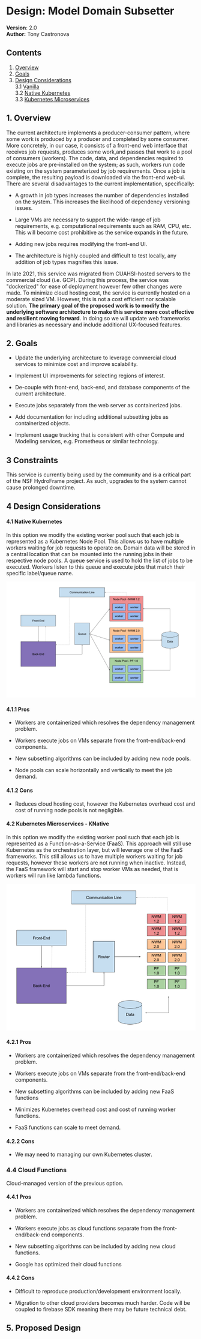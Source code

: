 # Design: Model Domain Subsetter

**Version**: 2.0  
**Author:** Tony Castronova  

## Contents

1. [Overview](#1.-overview)  
2. [Goals](#1.2-goals)  
3. [Design Considerations](#3.3.-design-considerations)  
3.1 [Vanilla](#3.1-vanilla)  
3.2 [Native Kubernetes](#3.2-native-kubernetes)  
3.3 [Kubernetes Microservices](#3.3-kubernetes-microservices-knative)  
<!--
4. [Proposed Design](#4.-proposed-design)  
4.1 [Features](#4.1-features)  
4.2 [Constraints](#4.2-constraints)  
4.4 [Technical Approach](#4.4-technical-details)  
4.4.1 [Front-End](#4.4.1-front-end)  
4.4.2 [Back-End](#4.4.2-back-end)  
4.4.3 [Communication Line](#4.4.3-communication-line)  
4.4.4 [Queue](#4.4.4-queue)  
4.4.5 [Workers](#4.4.5-workers)  
-->

## 1. Overview

The current architecture implements  a producer-consumer pattern, where some work is produced by a producer and completed by some consumer. More concretely, in our case, it consists of a front-end web interface that receives job requests, produces some work,and passes that work  to a pool of consumers (workers). The code, data, and dependencies required to execute  jobs are pre-installed on the system; as such, workers run code existing on the system parameterized by job requirements. Once a job is complete, the resulting payload is downloaded via the front-end web-ui. There are several disadvantages to the current implementation, specifically:

- A growth in job types increases the number of dependencies installed on the system. This increases the likelihood of dependency versioning issues.

- Large VMs are necessary to support the wide-range of job requirements, e.g. computational requirements such as RAM, CPU, etc. This will become cost prohibitive as the service expands in the future.

- Adding new jobs requires modifying the front-end UI.

- The architecture is highly coupled and difficult to test locally, any addition of job types magnifies this issue.

In late 2021, this service was migrated from CUAHSI-hosted servers to the commercial cloud (i.e. GCP). During this process, the service was "dockerized" for ease of deployment however few other changes were made. To minimize cloud hosting cost, the service is currently hosted on a moderate sized VM. However, this is not a cost efficient nor scalable solution. **The primary goal of the proposed work is to modify the underlying software architecture to make this service more cost effective and resilient moving forward**. In doing so we will update web frameworks and libraries as necessary and include additional UX-focused features. 

## 2. Goals

- Update the underlying architecture to leverage commercial cloud services to minimize cost and improve scalability.

- Implement UI improvements for selecting regions of interest.

- De-couple with front-end, back-end, and database components of the current architecture.

- Execute jobs separately from the web server as containerized jobs.

- Add documentation for including additional subsetting jobs as containerized objects.

- Implement usage tracking that is consistent with other Compute and Modeling services, e.g. Prometheus or similar technology.

## 3 Constraints

This service is currently being used by the community and is a critical part of the NSF HydroFrame project. As such, upgrades to the system cannot cause prolonged downtime.


## 4 Design Considerations


#### 4.1 Native Kubernetes

In this option we modify the existing worker pool such that each job is represented as a Kubernetes Node Pool. This allows us to have multiple workers waiting for job requests to operate on. Domain data will be stored in a central location that can be mounted into the running jobs in their respective node pools. A queue service is used to hold the list of jobs to be executed. Workers listen to this queue and execute jobs that match their specific label/queue name.

![native kubernetes](./img/design-native-kubernetes.png)

#### 4.1.1 Pros

- Workers are containerized which resolves the dependency management problem.

- Workers execute jobs on VMs separate from the front-end/back-end components.

- New subsetting algorithms can be included by adding new node pools.

- Node pools can scale horizontally and vertically to meet the job demand.

#### 4.1.2 Cons

- Reduces cloud hosting cost, however the Kubernetes overhead cost and cost of running node pools is not negligible.


#### 4.2 Kubernetes Microservices - KNative

In this option we modify the existing worker pool such that each job is represented as a Function-as-a-Service (FaaS). This approach will still use Kubernetes as the orchestration layer, but will leverage one of the FaaS frameworks. This still allows us to have multiple workers waiting for job requests, however these workers are not running when inactive. Instead, the FaaS framework will start and stop worker VMs as needed, that is workers will run like lambda functions.

![micro kubernetes](./img/design-micro-kubernetes.png)

#### 4.2.1 Pros

- Workers are containerized which resolves the dependency management problem.

- Workers execute jobs on VMs separate from the front-end/back-end components.

- New subsetting algorithms can be included by adding new FaaS functions

- Minimizes Kubernetes overhead cost and cost of running worker functions.

- FaaS functions can scale to meet demand.

#### 4.2.2 Cons

- We may need to managing our own Kubernetes cluster.

### 4.4 Cloud Functions

Cloud-managed version of the previous option.

#### 4.4.1 Pros

- Workers are containerized which resolves the dependency management problem.

- Workers execute jobs as cloud functions separate from the front-end/back-end components.

- New subsetting algorithms can be included by adding new cloud functions.

- Google has optimized their cloud functions


#### 4.4.2 Cons

- Difficult to reproduce production/development environment locally.

- Migration to other cloud providers becomes much harder. Code will be coupled to firebase SDK meaning there may be future technical debt.


## 5. Proposed Design

<!--
## 5.1 Features

### 5.1.1 Software Architecture

- De-coupled front and back-end components.

- Containerized subsetting jobs.

- Horizontal scaling to support an arbitrary number of job submissions.

- Documentation for including additional subsetting jobs as containerized objects.

- Usage logging and archival using Prometheus (or similar technology)

### 5.1.2 Map

- NHD reach vectors and metadata (ID, Name).

- Upstream reach and watershed boundary tracing.



## 5.3 Proposed Design 

![system-architecture-2.0.png](./img/system-architecture-2.0.png)
<p align='center'>
Figure 3: Proposed System Architecture
</p>

### 5.3.1 Front-End

- Nginx load balancer?

- React + Typescript front-end that implements all v0.1 features.


### 5.3.2 Back-End


- FastAPI server or Flask

### 5.3.3 Communication Line

TODO

### 5.3.4 Queue

TODO

### 5.3.5 Workers

- Google Cloud Functions

### 5.3.6 Data Storage


- Results are stored in...

- Raw domain data is stored in... 

-->
